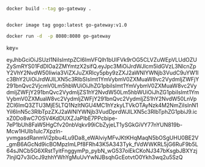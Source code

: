 ``` bash 

docker build --tag go-gateway .


docker image tag gogo:latest go-gateway:v1.0

docker run -d  -p 8080:8080 go-gateway

```


key=


eyJhbGciOiJSUzI1NiIsImtpZCI6ImVFQlh1bUlFVk9rOG5CLVZuWEpVLUdOZUZySmRYS01FdDlOa2ZMYmtzX2sifQ.eyJpc3MiOiJrdWJlcm5ldGVzL3NlcnZpY2VhY2NvdW50Iiwia3ViZXJuZXRlcy5pby9zZXJ2aWNlYWNjb3VudC9uYW1lc3BhY2UiOiJrdWJlLXN5c3RlbSIsImt1YmVybmV0ZXMuaW8vc2VydmljZWFjY291bnQvc2VjcmV0Lm5hbWUiOiJhZG1pbiIsImt1YmVybmV0ZXMuaW8vc2VydmljZWFjY291bnQvc2VydmljZS1hY2NvdW50Lm5hbWUiOiJhZG1pbiIsImt1YmVybmV0ZXMuaW8vc2VydmljZWFjY291bnQvc2VydmljZS1hY2NvdW50LnVpZCI6ImQ3ZTU3MjE5LTQ1NzItNGU4MC1hYzkyLTVkOTAyNzk4M2NmZiIsInN1YiI6InN5c3RlbTpzZXJ2aWNlYWNjb3VudDprdWJlLXN5c3RlbTphZG1pbiJ9.icxZ0Do8wC7OSV4KdDUXZJaPlbE7PPcbipe-7eP1bUh8FaW5HgCfv20nbVqkv99iCbZyjeLT1ySGkGiVY77nYUN819b-Mcw1HUIb1ulc7Xpzln-yvmgasdRanmVi2pbu4Lu9Da8_eWAlviyMFvJKtKHqMaqN5bOSgUHU0BE2V_gmB6AGcNd9icBOMpzImLPf8FRh43K5A343Tyk_fVdWWKRL5jG6RuF9b5L64sJNCb5G6XRstTyitFnggymPp_pybN_wG537oiEkCKoNJ347bKsgbJBXYzj7lnjlQ7v3iOcJ9zhhYWhYgMuUvYwNJBsqhGcEotvtO0Ykh3wq2u5SzQ